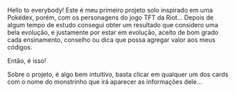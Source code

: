 Hello to everybody! 
Este é meu primeiro projeto solo inspirado em uma Pokédex, porém, com os personagens do jogo TFT da Riot...
Depois de algum tempo de estudo consegui obter um resultado que considero uma bela evolução, e justamente por estar em evolução, aceito de bom grado cada ensinamento, conselho ou dica que possa agregar valor aos meus códigos.

Então, é isso! 

Sobre o projeto, é algo bem intuitivo, basta clicar em qualquer um dos cards com o nome do monstrinho que irá aparecer as informações dele...

